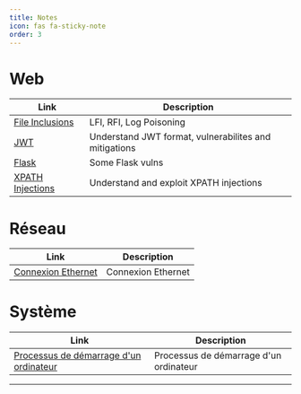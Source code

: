 ```yaml
---
title: Notes
icon: fas fa-sticky-note
order: 3
---
```



# Web

| **Link**   | **Description**    |
|--------------- | --------------- |
| [File Inclusions](/Notes/Web/lfi)  | LFI, RFI, Log Poisoning |
| [JWT](/Notes/Web/jwt)  | Understand JWT format, vulnerabilites and mitigations |
| [Flask](/Notes/Web/flask)  | Some Flask vulns |
| [XPATH Injections](/Notes/Web/xpath)  | Understand and exploit XPATH injections |


# Réseau

| **Link**   | **Description**    |
|--------------- | --------------- |
| [Connexion Ethernet](/Notes/Reseau/connexion_ethernet)  | Connexion Ethernet |

# Système

| **Link**   | **Description**    |
|--------------- | --------------- |
| [Processus de démarrage d'un ordinateur](/Notes/Systeme/boot_process)  | Processus de démarrage d'un ordinateur |



---